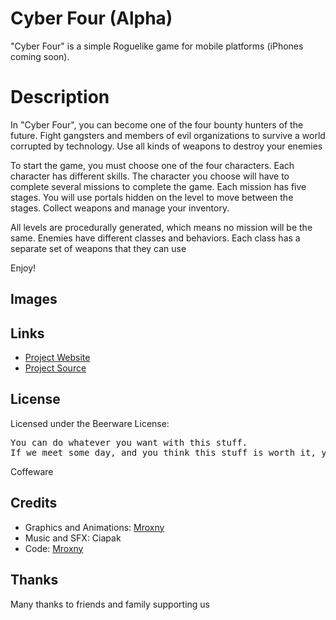 # Cyber Four (Alpha)

"Cyber Four" is a simple Roguelike game for mobile platforms (iPhones coming soon).

Description
====
In "Cyber Four", you can become one of the four bounty hunters of the future. Fight gangsters and members of evil organizations to survive a world corrupted by technology. Use all kinds of weapons to destroy your enemies

To start the game, you must choose one of the four characters. Each character has different skills. The character you choose will have to complete several missions to complete the game. Each mission has five stages. You will use portals hidden on the level to move between the stages. Collect weapons and manage your inventory.

All levels are procedurally generated, which means no mission will be the same. Enemies have different classes and behaviors. Each class has a separate set of weapons that they can use

Enjoy!

Images
-----



Links
-----

* [Project Website](https://mroxny.github.io/projects/project_cf)
* [Project Source](https://github.com/Mroxny/Cyber_Four/)


License
-------

Licensed under the Beerware License:

<pre>
You can do whatever you want with this stuff.
If we meet some day, and you think this stuff is worth it, you can buy us a beer (or basically anything else) in return.
</pre>

Coffeware

Credits
-------

* Graphics and Animations: [Mroxny](https://mroxny.github.io/about.html)
* Music and SFX: Ciapak
* Code: [Mroxny](https://mroxny.github.io/about.html)

Thanks
------

Many thanks to friends and family supporting us


